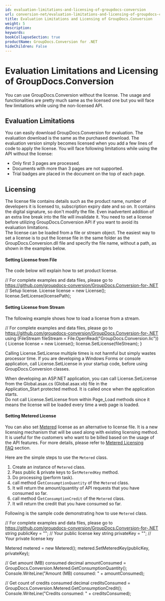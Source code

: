 ```yaml
---
id: evaluation-limitations-and-licensing-of-groupdocs-conversion
url: conversion-net/evaluation-limitations-and-licensing-of-groupdocs-conversion
title: Evaluation Limitations and Licensing of GroupDocs.Conversion
weight: 5
description: 
keywords: 
bookCollapseSection: true
productName: GroupDocs.Conversion for .NET
hideChildren: False
---
```


# Evaluation Limitations and Licensing of GroupDocs.Conversion


You can use GroupDocs.Conversion without the license. The usage and functionalities are pretty much same as the licensed one but you will face few limitations while using the non-licensed API.

## Evaluation Limitations

You can easily download GroupDocs.Conversion for evaluation. The evaluation download is the same as the purchased download. The evaluation version simply becomes licensed when you add a few lines of code to apply the license. You will face following limitations while using the API without the license:  

*   Only first 3 pages are processed.
*   Documents with more than 3 pages are not supported.
*   Trial badges are placed in the document on the top of each page.

## Licensing

The license file contains details such as the product name, number of developers it is licensed to, subscription expiry date and so on. It contains the digital signature, so don't modify the file. Even inadvertent addition of an extra line break into the file will invalidate it. You need to set a license before utilizing GroupDocs.Conversion API if you want to avoid its evaluation limitations.   
The license can be loaded from a file or stream object. The easiest way to set a license is to put the license file in the same folder as the GroupDocs.Conversion.dll file and specify the file name, without a path, as shown in the examples below.

#### Setting License from File

The code below will explain how to set product license.

// For complete examples and data files, please go to https://github.com/groupdocs-conversion/GroupDocs.Conversion-for-.NET
// Setup license.
License license = new License();
license.SetLicense(licensePath);

#### Setting License from Stream

The following example shows how to load a license from a stream.

// For complete examples and data files, please go to https://github.com/groupdocs-conversion/GroupDocs.Conversion-for-.NET
using (FileStream fileStream = File.OpenRead("GroupDocs.Conversion.lic"))
{
    License license = new License();
    license.SetLicense(fileStream);
}

Calling License.SetLicense multiple times is not harmful but simply wastes processor time. If you are developing a Windows Forms or console application, call License.SetLicense in your startup code, before using GroupDocs.Conversion classes.   
  
When developing an ASP.NET application, you can call License.SetLicense from the Global.asax.cs (Global.asax.vb) file in the Application\_Start protected method. It is called once when the application starts.  
Do not call License.SetLicense from within Page\_Load methods since it means the license will be loaded every time a web page is loaded.

#### Setting Metered License

You can also set [Metered](https://apireference.groupdocs.com/net/conversion/groupdocs.conversion/metered) license as an alternative to license file. It is a new licensing mechanism that will be used along with existing licensing method. It is useful for the customers who want to be billed based on the usage of the API features. For more details, please refer to [Metered Licensing FAQ](https://purchase.groupdocs.com/faqs/licensing/metered) section.

Here are the simple steps to use the `Metered` class.

1.  Create an instance of `Metered` class.
2.  Pass public & private keys to S`etMeteredKey` method.
3.  Do processing (perform task).
4.  call method G`etConsumptionQuantity` of the `Metered` class.
5.  It will return the amount/quantity of API requests that you have consumed so far.
6.  call method G`etConsumptionCredit` of the `Metered` class.
7.  It will return the credit that you have consumed so far.

Following is the sample code demonstrating how to use `Metered` class.

// For complete examples and data files, please go to https://github.com/groupdocs-conversion/GroupDocs.Conversion-for-.NET
string publicKey = ""; // Your public license key
string privateKey = ""; // Your private license key

Metered metered = new Metered();
metered.SetMeteredKey(publicKey, privateKey);

// Get amount (MB) consumed
decimal amountConsumed = GroupDocs.Conversion.Metered.GetConsumptionQuantity();
Console.WriteLine("Amount (MB) consumed: " + amountConsumed);

// Get count of credits consumed
decimal creditsConsumed = GroupDocs.Conversion.Metered.GetConsumptionCredit();
Console.WriteLine("Credits consumed: " + creditsConsumed);
